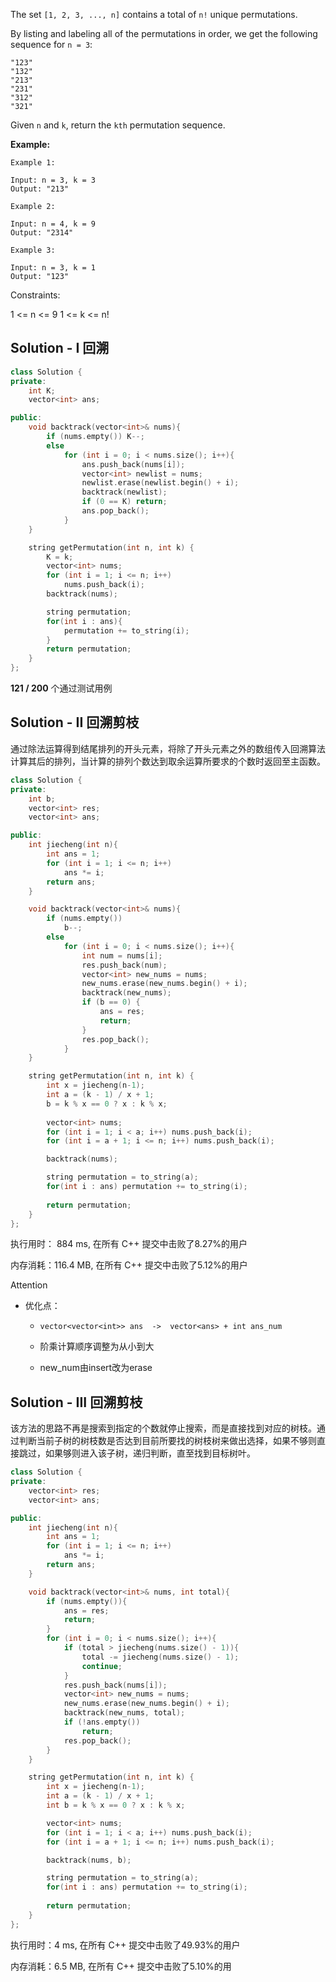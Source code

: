 The set `[1, 2, 3, ..., n]` contains a total of `n!` unique permutations.

By listing and labeling all of the permutations in order, we get the following sequence for `n = 3`:

```
"123"
"132"
"213"
"231"
"312"
"321"
```


Given `n` and `k`, return the `kth` permutation sequence.



**Example:**

```
Example 1:

Input: n = 3, k = 3
Output: "213"

Example 2:

Input: n = 4, k = 9
Output: "2314"

Example 3:

Input: n = 3, k = 1
Output: "123"
```

Constraints:

1 <= n <= 9
1 <= k <= n!

## Solution - I 回溯

```c++
class Solution {
private:
    int K;
    vector<int> ans;

public:
    void backtrack(vector<int>& nums){
        if (nums.empty()) K--;
        else
            for (int i = 0; i < nums.size(); i++){
                ans.push_back(nums[i]);
                vector<int> newlist = nums;
                newlist.erase(newlist.begin() + i);
                backtrack(newlist);
                if (0 == K) return;
                ans.pop_back();
            }
    }

    string getPermutation(int n, int k) {
        K = k;
        vector<int> nums;
        for (int i = 1; i <= n; i++)
            nums.push_back(i);
        backtrack(nums);

        string permutation;
        for(int i : ans){
            permutation += to_string(i);
        }
        return permutation;
    }
};
```

**121 / 200** 个通过测试用例

## Solution - II 回溯剪枝

通过除法运算得到结尾排列的开头元素，将除了开头元素之外的数组传入回溯算法计算其后的排列，当计算的排列个数达到取余运算所要求的个数时返回至主函数。


```c++
class Solution {
private:
    int b;
    vector<int> res;
    vector<int> ans;

public:
    int jiecheng(int n){
        int ans = 1;
        for (int i = 1; i <= n; i++)
            ans *= i;
        return ans;
    }

    void backtrack(vector<int>& nums){
        if (nums.empty())
            b--;
        else
            for (int i = 0; i < nums.size(); i++){
                int num = nums[i];
                res.push_back(num);
                vector<int> new_nums = nums;
                new_nums.erase(new_nums.begin() + i);
                backtrack(new_nums);
                if (b == 0) {
                    ans = res;
                    return;
                }
                res.pop_back();
            }
    }

    string getPermutation(int n, int k) {
        int x = jiecheng(n-1);
        int a = (k - 1) / x + 1;
        b = k % x == 0 ? x : k % x;
        
        vector<int> nums;
        for (int i = 1; i < a; i++) nums.push_back(i);
        for (int i = a + 1; i <= n; i++) nums.push_back(i);

        backtrack(nums);

        string permutation = to_string(a);
        for(int i : ans) permutation += to_string(i);
        
        return permutation;
    }
};
```

执行用时： 884 ms, 在所有 C++ 提交中击败了8.27%的用户

内存消耗：116.4 MB, 在所有 C++ 提交中击败了5.12%的用户

Attention

- 优化点：

  - ```
    vector<vector<int>> ans  ->  vector<ans> + int ans_num
    ```

  - 阶乘计算顺序调整为从小到大

  - new_num由insert改为erase

## Solution - III 回溯剪枝

该方法的思路不再是搜索到指定的个数就停止搜索，而是直接找到对应的树枝。通过判断当前子树的树枝数是否达到目前所要找的树枝树来做出选择，如果不够则直接跳过，如果够则进入该子树，递归判断，直至找到目标树叶。

```c++
class Solution {
private:
    vector<int> res;
    vector<int> ans;

public:
    int jiecheng(int n){
        int ans = 1;
        for (int i = 1; i <= n; i++)
            ans *= i;
        return ans;
    }

    void backtrack(vector<int>& nums, int total){
        if (nums.empty()){
            ans = res;
            return;
        }
        for (int i = 0; i < nums.size(); i++){
            if (total > jiecheng(nums.size() - 1)){
                total -= jiecheng(nums.size() - 1);
                continue;
            }
            res.push_back(nums[i]);
            vector<int> new_nums = nums;
            new_nums.erase(new_nums.begin() + i);
            backtrack(new_nums, total);
            if (!ans.empty())
                return;
            res.pop_back();
        }
    }

    string getPermutation(int n, int k) {
        int x = jiecheng(n-1);
        int a = (k - 1) / x + 1;
        int b = k % x == 0 ? x : k % x;

        vector<int> nums;
        for (int i = 1; i < a; i++) nums.push_back(i);
        for (int i = a + 1; i <= n; i++) nums.push_back(i);

        backtrack(nums, b);

        string permutation = to_string(a);
        for(int i : ans) permutation += to_string(i);
        
        return permutation;
    }
};
```

执行用时：4 ms, 在所有 C++ 提交中击败了49.93%的用户

内存消耗：6.5 MB, 在所有 C++ 提交中击败了5.10%的用
